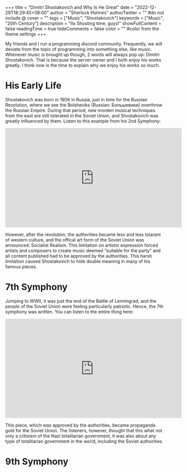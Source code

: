 +++
title = "Dimitri Shostakovich and Why Is He Great"
date = "2022-12-29T18:29:45+08:00"
author = "Sherlock Holmes"
authorTwitter = "" #do not include @
cover = ""
tags = ["Music", "Shostakovich"]
keywords = ["Music", "20th Century"]
description = "Its Shosting time, guys!"
showFullContent = false
readingTime = true
hideComments = false
color = "" #color from the theme settings
+++

My friends and I run a programming discord community.  Frequently, we will deviate from the topic of programming into something else, like music.  Whenever music is brought up though, 2 words will always pop up: Dimitri Shostakovich.  That is because the server owner and I both enjoy his works greatly.  I think now is the time to explain why we enjoy his works so much.

# His Early Life

Shostakovich was born in 1906 in Russia, just in time for the Russian Revolution, where we see the Bolsheviks (Russian: Большевики́) overthrow the Russian Empire.  During that period, new morden musical techniques from the east are still tolerated in the Soviet Union, and Shostakovich was greatly influenced by them.  Listen to this example from his 2nd Symphony:

<iframe width="560" height="315" src="https://www.youtube.com/embed/MupXrzqYZpA?start=78&end=90" title="YouTube video player" frameborder="0" allow="accelerometer; autoplay; clipboard-write; encrypted-media; gyroscope; picture-in-picture" allowfullscreen></iframe>

However, after the revolution, the authorities became less and less tolarant of western culture, and the offical art form of the Soviet Union was announced: Socialist Realism.  This limitation on artistic expression forced artists and composers to create music deemed “suitable for the party” and all content published had to be approved by the authorities.  This harsh limitation caused Shostakovich to hide double meaning in many of his famous pieces.

# 7th Symphony

Jumping to WWII, it was just the end of the Battle of Lenningrad, and the people of the Soviet Union were feeling particularly patriotic.  Hence, the 7th symphony was written.  You can listen to the entire thing here:

<iframe width="560" height="315" src="https://www.youtube.com/embed/kwqZRhPXElQ" title="YouTube video player" frameborder="0" allow="accelerometer; autoplay; clipboard-write; encrypted-media; gyroscope; picture-in-picture" allowfullscreen></iframe>

This piece, which was approved by the authorities, became propaganda gold for the Soviet Union.  The listeners, however, thought that this what not only a critisism of the Nazi totalitarian government, it was also about any type of totalitarian government in the world, including the Soviet authorities.

# 9th Symphony